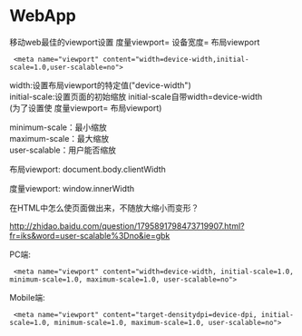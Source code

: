 # WebApp

移动web最佳的viewport设置  度量viewport= 设备宽度= 布局viewport

     <meta name="viewport" content="width=device-width,initial-scale=1.0,user-scalable=no">
width:设置布局viewport的特定值("device-width")   
initial-scale:设置页面的初始缩放     initial-scale自带width=device-width  
(为了设置使 度量viewport= 布局viewport)  

minimum-scale：最小缩放  
maximum-scale：最大缩放   
user-scalable：用户能否缩放   

布局viewport: document.body.clientWidth

度量viewport: window.innerWidth

在HTML中怎么使页面做出来，不随放大缩小而变形？

http://zhidao.baidu.com/question/1795891798473719907.html?fr=iks&word=user-scalable%3Dno&ie=gbk

PC端:

     <meta name="viewport" content="width=device-width, initial-scale=1.0, minimum-scale=1.0, maximum-scale=1.0, user-scalable=no">

Mobile端:

     <meta name="viewport" content="target-densitydpi=device-dpi, initial-scale=1.0, minimum-scale=1.0, maximum-scale=1.0, user-scalable=no">
